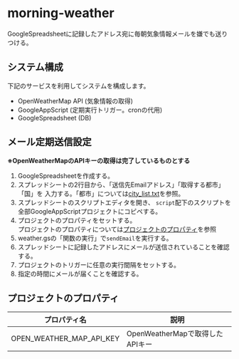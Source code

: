 morning-weather
================================================================================

GoogleSpreadsheetに記録したアドレス宛に毎朝気象情報メールを嫌でも送りつける。

システム構成
--------------------------------------------------------------------------------

下記のサービスを利用してシステムを構成します。

- OpenWeatherMap API (気象情報の取得)
- GoogleAppScript (定期実行トリガー。cronの代用)
- GoogleSpreadsheet (DB)

メール定期送信設定
--------------------------------------------------------------------------------

**※OpenWeatherMapのAPIキーの取得は完了しているものとする**

1. GoogleSpreadsheetを作成する。
1. スプレッドシートの2行目から、「送信先Emailアドレス」「取得する都市」「国」を
   入力する。「都市」については[city_list.txt](./data/city_list.txt)を参照。
1. スプレッドシートのスクリプトエディタを開き、
   `script`配下のスクリプトを全部GoogleAppScriptプロジェクトにコピペする。
1. プロジェクトのプロパティをセットする。  
   プロジェクトのプロパティについては[プロジェクトのプロパティ](#プロジェクトのプロパティ)を参照
1. weather.gsの「関数の実行」で`sendEmail`を実行する。
1. スプレッドシートに記録したアドレスにメールが送信されていることを確認する。
1. プロジェクトのトリガーに任意の実行間隔をセットする。
1. 指定の時間にメールが届くことを確認する。

プロジェクトのプロパティ
--------------------------------------------------------------------------------

| プロパティ名             | 説明                                       |
|--------------------------|--------------------------------------------|
| OPEN_WEATHER_MAP_API_KEY | OpenWeatherMapで取得したAPIキー            |
